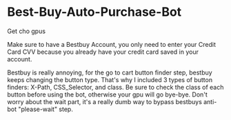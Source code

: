 # Best-Buy-Auto-Purchase-Bot
Get cho gpus

Make sure to have a Bestbuy Account, you only need to enter your Credit Card CVV because you already have your credit card saved in your account.

Bestbuy is really annoying, for the go to cart button finder step, bestbuy keeps changing the button type. That's why I included 3 types of button finders: X-Path, CSS_Selector, and class. Be sure to check the class of each button before using the bot, otherwise your gpu will go bye-bye. Don't worry about the wait part, it's a really dumb way to bypass bestbuys anti-bot "please-wait" step.
